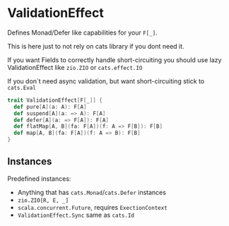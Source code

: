 # ValidationEffect

Defines Monad/Defer like capabilities for your `F[_]`.

This is here just to not rely on cats library if you dont need it.

If you want Fields to correctly handle short-circuiting you should use lazy ValidationEffect like `zio.ZIO` or `cats.effect.IO`

If you don\`t need async validation, but want short-circuiting stick to `cats.Eval`

```scala
trait ValidationEffect[F[_]] {
  def pure[A](a: A): F[A]
  def suspend[A](a: => A): F[A]
  def defer[A](a: => F[A]): F[A]
  def flatMap[A, B](fa: F[A])(f: A => F[B]): F[B]
  def map[A, B](fa: F[A])(f: A => B): F[B]
}
```

## Instances

Predefined instances:

- Anything that has `cats.Monad`/`cats.Defer` instances
- `zio.ZIO[R, E, _]`
- `scala.concurrent.Future`, requires `ExectionContext`
- `ValidationEffect.Sync` same as `cats.Id`
